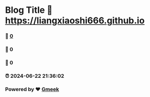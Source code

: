# Blog Title :link: https://liangxiaoshi666.github.io 
### :page_facing_up: [0](https://liangxiaoshi666.github.io/tag.html) 
### :speech_balloon: 0 
### :hibiscus: 0 
### :alarm_clock: 2024-06-22 21:36:02 
### Powered by :heart: [Gmeek](https://github.com/Meekdai/Gmeek)
